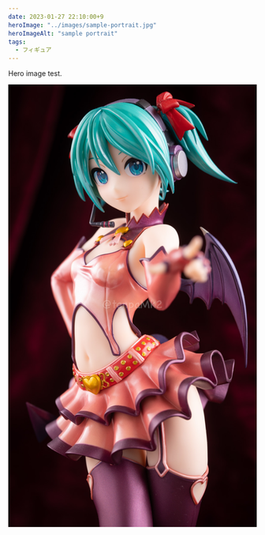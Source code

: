 ```yaml
---
date: 2023-01-27 22:10:00+9
heroImage: "../images/sample-portrait.jpg"
heroImageAlt: "sample portrait"
tags:
  - フィギュア
---
```


Hero image test.

![sample-portrait](../images/sample-portrait.jpg)
